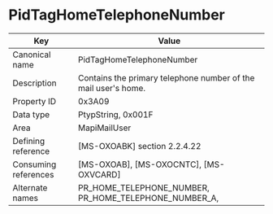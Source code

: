 # PidTagHomeTelephoneNumber

| Key | Value |
|---|---|
| Canonical name | PidTagHomeTelephoneNumber |
| Description | Contains the primary telephone number of the mail user's home. |
| Property ID | 0x3A09 |
| Data type | PtypString, 0x001F |
| Area | MapiMailUser |
| Defining reference | [MS-OXOABK] section 2.2.4.22 |
| Consuming references | [MS-OXOAB], [MS-OXOCNTC], [MS-OXVCARD] |
| Alternate names | PR_HOME_TELEPHONE_NUMBER, PR_HOME_TELEPHONE_NUMBER_A, |
